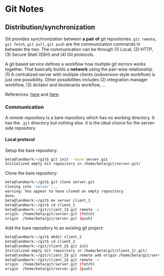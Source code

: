 # Git Notes

## Distribution/synchronization

Git provides synchronization between **a pair of** git repositories. `git remote`, `git fetch`, `git pull`, `git push` are the communication commands in between the two. The communication can be through (1) Local, (2) HTTP, (3) Secure Shell (SSH) and (4) Git protocols.

A git based service defines a workflow how multiple git mirrors works together. That basically builds a **network** using the pair-wise relationship. (1) A centralized server with multiple clients (subversion-style workflow) is just one possibility. Other possibilities includes (2) integration manager workflow, (3) dictator and lieutenants workflow, ...

References: [here](https://git-scm.com/about/distributed) and [here](http://gitref.org/remotes/).

### Communication

A *remote repository* is a bare repository which has no working directory. It has the `.git` directory but nothing else. It is the ideal choice for the server-side repository.

#### Local protocol

Setup the bare repository:

```bash
beta@landmark:~/git$ git init --bare server.git
Initialized empty Git repository in /home/beta/git/server.git/
```

Clone the bare repository:

```bash
beta@landmark:~/git$ git clone server.git
Cloning into 'server'...
warning: You appear to have cloned an empty repository.
done.
beta@landmark:~/git$ mv server client_1
beta@landmark:~/git$ cd client_1
beta@landmark:~/git/client_1$ git remote -v
origin	/home/beta/git/server.git (fetch)
origin	/home/beta/git/server.git (push)
```

Add the bare repository to an existing git project:

```bash
beta@landmark:~/git$ mkdir client_2
beta@landmark:~/git$ cd client_2
beta@landmark:~/git/client_2$ git init
Initialized empty Git repository in /home/beta/git/client_2/.git/
beta@landmark:~/git/client_2$ git remote add origin /home/beta/git/server.git
beta@landmark:~/git/client_2$ git remote -v
origin	/home/beta/git/server.git (fetch)
origin	/home/beta/git/server.git (push)
```
